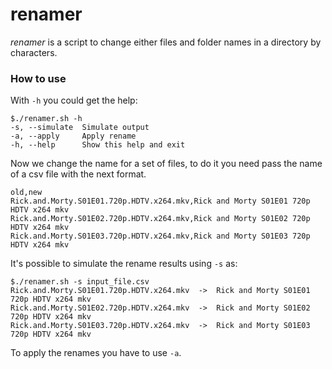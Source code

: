 # renamer

*renamer* is a script to change either files and folder names in a directory by characters.

### How to use

With `-h` you could get the help:

```
$./renamer.sh -h
-s, --simulate	Simulate output
-a, --apply	    Apply rename
-h, --help	    Show this help and exit
```

Now we change the name for a set of files, to do it you need pass the name of a csv file with the next format.

```
old,new
Rick.and.Morty.S01E01.720p.HDTV.x264.mkv,Rick and Morty S01E01 720p HDTV x264 mkv
Rick.and.Morty.S01E02.720p.HDTV.x264.mkv,Rick and Morty S01E02 720p HDTV x264 mkv
Rick.and.Morty.S01E03.720p.HDTV.x264.mkv,Rick and Morty S01E03 720p HDTV x264 mkv
```


It's possible to simulate the rename results using `-s` as:
```
$./renamer.sh -s input_file.csv
Rick.and.Morty.S01E01.720p.HDTV.x264.mkv  ->  Rick and Morty S01E01 720p HDTV x264 mkv
Rick.and.Morty.S01E02.720p.HDTV.x264.mkv  ->  Rick and Morty S01E02 720p HDTV x264 mkv
Rick.and.Morty.S01E03.720p.HDTV.x264.mkv  ->  Rick and Morty S01E03 720p HDTV x264 mkv
```

To apply the renames you have to use `-a`.
